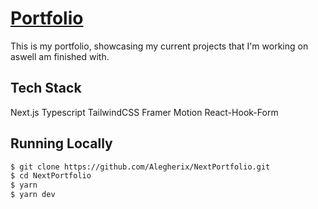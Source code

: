 # [Portfolio](https://next-portfolio-sooty-five.vercel.app)

This is my portfolio, showcasing my current projects that I'm working on aswell am finished with.

## Tech Stack

Next.js
Typescript
TailwindCSS
Framer Motion
React-Hook-Form

## Running Locally

```bash
$ git clone https://github.com/Alegherix/NextPortfolio.git
$ cd NextPortfolio
$ yarn
$ yarn dev
```
